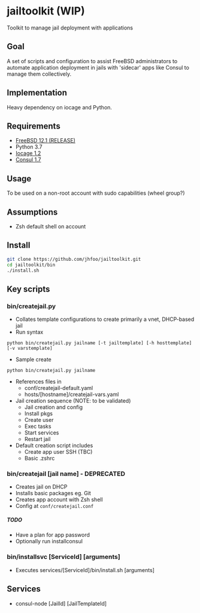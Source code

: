 # jailtoolkit (WIP)
Toolkit to manage jail deployment with applications

## Goal
A set of scripts and configuration to assist FreeBSD administrators to automate application deployment in jails with 'sidecar' apps like Consul to manage them collectively.

## Implementation
Heavy dependency on iocage and Python.

## Requirements
- [FreeBSD 12.1 (RELEASE)](https://www.freebsd.org/where.html)
- Python 3.7
- [Iocage 1.2](https://github.com/iocage/iocage)
- [Consul 1.7](https://www.consul.io/)

## Usage
To be used on a non-root account with sudo capabilities (wheel group?)

## Assumptions
- Zsh default shell on account

## Install
~~~sh
git clone https://github.com/jhfoo/jailtoolkit.git
cd jailtoolkit/bin
./install.sh
~~~

## Key scripts
### bin/createjail.py
- Collates template configurations to create primarily a vnet, DHCP-based jail
- Run syntax
```
python bin/createjail.py jailname [-t jailtemplate] [-h hosttemplate] [-v varstemplate]
```
- Sample create
```
python bin/createjail.py jailname
```
- References files in 
  - conf/createjail-default.yaml
  - hosts/[hostname]/createjail-vars.yaml
- Jail creation sequence (NOTE: to be validated)
  - Jail creation and config
  - Install pkgs 
  - Create user
  - Exec tasks
  - Start services
  - Restart jail
- Default creation script includes
  - Create app user SSH (TBC)
  - Basic .zshrc

### bin/createjail [jail name] - DEPRECATED
- Creates jail on DHCP
- Installs basic packages eg. Git
- Creates app account with Zsh shell
- Config at `conf/createjail.conf`

##### TODO
- Have a plan for app password
- Optionally run installconsul

### bin/installsvc [ServiceId] [arguments]
- Executes services/[ServiceId]/bin/install.sh [arguments]

## Services
- consul-node [JailId] [JailTemplateId]
